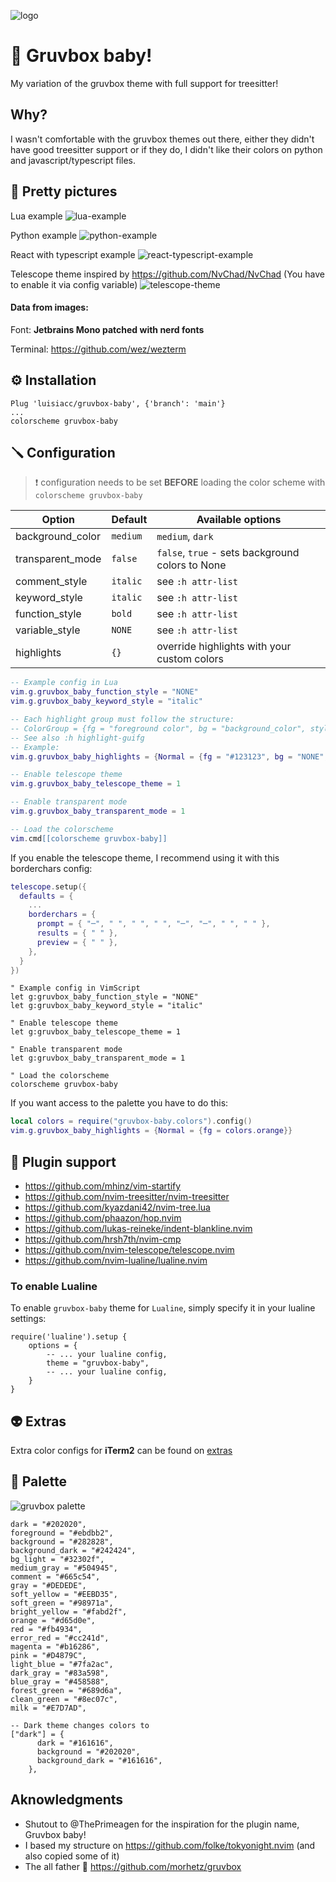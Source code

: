 ![logo](https://user-images.githubusercontent.com/31720261/156893394-a14a7fee-749c-4d02-8bfd-1a4cb2c479dd.png)

# 🎄 Gruvbox baby!

My variation of the gruvbox theme with full support for treesitter!

## Why?

I wasn't comfortable with the gruvbox themes out there, either they didn't have good treesitter support or if they do, I
didn't like their colors on python and javascript/typescript files.

## 📸 Pretty pictures

Lua example
![lua-example](https://user-images.githubusercontent.com/31720261/147399333-5dc8d3dc-b382-4f13-a047-fb99298af028.png)

Python example
![python-example](https://user-images.githubusercontent.com/31720261/147399558-bf00b60a-aea9-46f7-a823-fc760cda05be.png)

React with typescript example
![react-typescript-example](https://user-images.githubusercontent.com/31720261/147399581-66030749-3fa2-466d-aa8a-e79b6181185c.png)

Telescope theme inspired by https://github.com/NvChad/NvChad (You have to enable it via config variable)
![telescope-theme](https://user-images.githubusercontent.com/31720261/151669762-1470aa12-b6ff-47c1-a4e9-ec9b37e0eabe.png)

#### Data from images:

Font: **Jetbrains Mono patched with nerd fonts**

Terminal: https://github.com/wez/wezterm

## ⚙️ Installation

```vim
Plug 'luisiacc/gruvbox-baby', {'branch': 'main'}
...
colorscheme gruvbox-baby
```

## 🪛 Configuration

> ❗️ configuration needs to be set **BEFORE** loading the color scheme with `colorscheme gruvbox-baby`

| Option           | Default  | Available options                                |
| ---------------- | -------- | -------------------------------------------------|
| background_color | `medium` | `medium`, `dark`                                 |
| transparent_mode | `false`  | `false`, `true` - sets background colors to None |
| comment_style    | `italic` | see `:h attr-list`                               |
| keyword_style    | `italic` | see `:h attr-list`                               |
| function_style   | `bold`   | see `:h attr-list`                               |
| variable_style   | `NONE`   | see `:h attr-list`                               |
| highlights      | `{}`     | override highlights with your custom colors      |

```lua
-- Example config in Lua
vim.g.gruvbox_baby_function_style = "NONE"
vim.g.gruvbox_baby_keyword_style = "italic"

-- Each highlight group must follow the structure:
-- ColorGroup = {fg = "foreground color", bg = "background_color", style = "some_style(:h attr-list)"}
-- See also :h highlight-guifg
-- Example:
vim.g.gruvbox_baby_highlights = {Normal = {fg = "#123123", bg = "NONE", style="underline"}}

-- Enable telescope theme
vim.g.gruvbox_baby_telescope_theme = 1

-- Enable transparent mode
vim.g.gruvbox_baby_transparent_mode = 1

-- Load the colorscheme
vim.cmd[[colorscheme gruvbox-baby]]
```

If you enable the telescope theme, I recommend using it with this borderchars config:

```lua
telescope.setup({
  defaults = {
    ...
    borderchars = {
      prompt = { "─", " ", " ", " ", "─", "─", " ", " " },
      results = { " " },
      preview = { " " },
    },
  }
})
```

```vim
" Example config in VimScript
let g:gruvbox_baby_function_style = "NONE"
let g:gruvbox_baby_keyword_style = "italic"

" Enable telescope theme
let g:gruvbox_baby_telescope_theme = 1

" Enable transparent mode
let g:gruvbox_baby_transparent_mode = 1

" Load the colorscheme
colorscheme gruvbox-baby
```

If you want access to the palette you have to do this:
```lua
local colors = require("gruvbox-baby.colors").config()
vim.g.gruvbox_baby_highlights = {Normal = {fg = colors.orange}}
```

## 🔌 Plugin support

- https://github.com/mhinz/vim-startify
- https://github.com/nvim-treesitter/nvim-treesitter
- https://github.com/kyazdani42/nvim-tree.lua
- https://github.com/phaazon/hop.nvim
- https://github.com/lukas-reineke/indent-blankline.nvim
- https://github.com/hrsh7th/nvim-cmp
- https://github.com/nvim-telescope/telescope.nvim
- https://github.com/nvim-lualine/lualine.nvim

### To enable Lualine

To enable `gruvbox-baby` theme for `Lualine`, simply specify it in your lualine settings:

```
require('lualine').setup {
    options = {
        -- ... your lualine config,
        theme = "gruvbox-baby",
        -- ... your lualine config,
    }
}
```
## 👽 Extras

Extra color configs for **iTerm2** can be found on [extras](extras/)

## 🌈 Palette

![gruvbox palette](https://user-images.githubusercontent.com/31720261/147415431-13f6c6af-2f76-46c9-8448-20c71e359fc5.png)

```
dark = "#202020",
foreground = "#ebdbb2",
background = "#282828",
background_dark = "#242424",
bg_light = "#32302f",
medium_gray = "#504945",
comment = "#665c54",
gray = "#DEDEDE",
soft_yellow = "#EEBD35",
soft_green = "#98971a",
bright_yellow = "#fabd2f",
orange = "#d65d0e",
red = "#fb4934",
error_red = "#cc241d",
magenta = "#b16286",
pink = "#D4879C",
light_blue = "#7fa2ac",
dark_gray = "#83a598",
blue_gray = "#458588",
forest_green = "#689d6a",
clean_green = "#8ec07c",
milk = "#E7D7AD",

-- Dark theme changes colors to
["dark"] = {
      dark = "#161616",
      background = "#202020",
      background_dark = "#161616",
    },
```
## Aknowledgments

- Shutout to @ThePrimeagen for the inspiration for the plugin name, Gruvbox baby!
- I based my structure on https://github.com/folke/tokyonight.nvim (and also copied some of it)
- The all father 👴 https://github.com/morhetz/gruvbox
